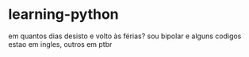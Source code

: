 # learning-python
em quantos dias desisto e volto às férias?
sou bipolar e alguns codigos estao em ingles, outros em ptbr
